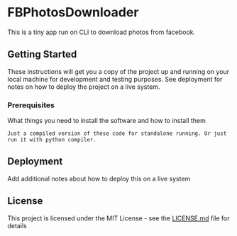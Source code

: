 # FBPhotosDownloader

This is a tiny app run on CLI to download photos from facebook.

## Getting Started

These instructions will get you a copy of the project up and running on your local machine for development and testing purposes. See deployment for notes on how to deploy the project on a live system.

### Prerequisites

What things you need to install the software and how to install them

```
Just a compiled version of these code for standalone running. Or just run it with python compiler.
```

## Deployment

Add additional notes about how to deploy this on a live system

## License

This project is licensed under the MIT License - see the [LICENSE.md](LICENSE.md) file for details